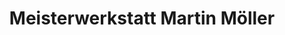 ---
title: "Meisterwerkstatt Martin Möller"
url: /bremen/meisterwerkstatt-martin-moeller/
shop: Autowerkstatt
---